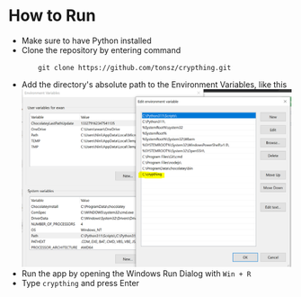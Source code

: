 # How to Run 

- Make sure to have Python installed
- Clone the repository by entering command
  ```vscode
      git clone https://github.com/tonsz/crypthing.git
  ```
- Add the directory's absolute path to the Environment Variables, like this
![Alt Text](Environment.PNG)
- Run the app by opening the Windows Run Dialog with ` Win + R ` 
- Type `crypthing` and press Enter
